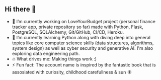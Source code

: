 ## Hi there 👋

- 🔭 I’m currently working on LoveYourBudget project (personal finance tracker app, private repository so far) made with Python, Flask, PostgreSQL, SQLAlchemy, Git/GitHub, CI/CD, Heroku.
- 🌱 I’m currently learning Python along with diving deep into general topics like core computer science skills (data structures, algorithms, system design) as well as cyber security and generative AI. I'm also exploring data engineering path.
- 🔥 What drives me: Making things work :)
- ⚡ Fun fact: The account name is inspired by the fantastic book that is assosiated with curiosity, childhood carefullness & sun ☀️

<!--
**OtherAnimal/OtherAnimal** is a ✨ _special_ ✨ repository because its `README.md` (this file) appears on your GitHub profile.

Here are some ideas to get you started:

- 🔭 I’m currently working on Personal Finance Tracker web app (private so far) made with Python, Flask, PostgreSQL, SQLAlchemy, Git/GitHub, CI/CD, Heroku.
- 🌱 I’m currently learning Python as weel as general topics like core computer science skills (data structures, algorithms, system design)
- 👯 I’m looking to collaborate on ...
- 🤔 I’m looking for help with ...
- 💬 Ask me about ...
- 📫 How to reach me: ...
- 😄 Pronouns: ...
- ⚡ Fun fact: ...
-->

